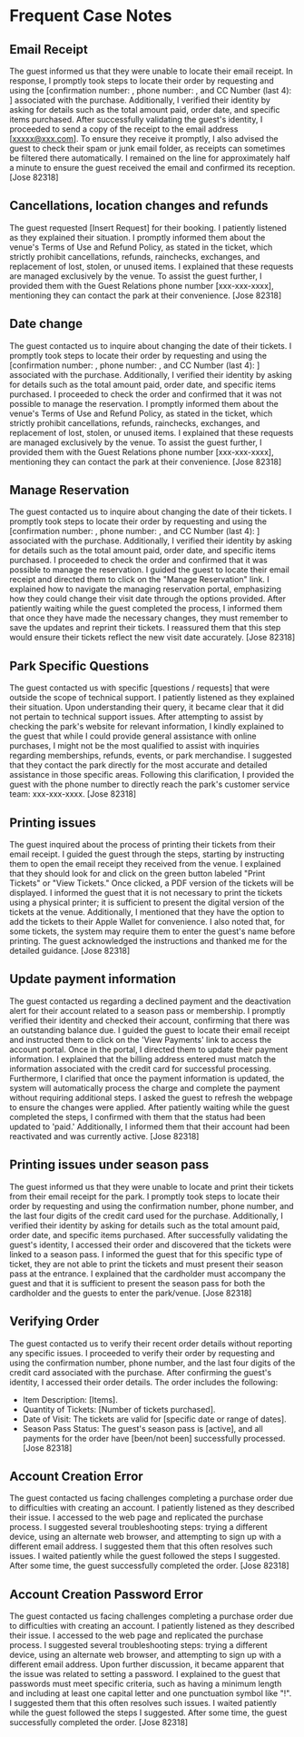 # Frequent Case Notes
## Email Receipt
The guest informed us that they were unable to locate their email receipt. In response, I promptly took steps to locate their order by requesting and using the [confirmation number: , phone number: , and CC Number (last 4): ] associated with the purchase. Additionally, I verified their identity by asking for details such as the total amount paid, order date, and specific items purchased. After successfully validating the guest's identity, I proceeded to send a copy of the receipt to the email address [xxxxx@xxx.com]. To ensure they receive it promptly, I also advised the guest to check their spam or junk email folder, as receipts can sometimes be filtered there automatically. I remained on the line for approximately half a minute to ensure the guest received the email and confirmed its reception.[Jose 82318]
## Cancellations, location changes and refunds
The guest requested [Insert Request] for their booking. I patiently listened as they explained their situation. I promptly informed them about the venue's Terms of Use and Refund Policy, as stated in the ticket, which strictly prohibit cancellations, refunds, rainchecks, exchanges, and replacement of lost, stolen, or unused items. I explained that these requests are managed exclusively by the venue. To assist the guest further, I provided them with the Guest Relations phone number [xxx-xxx-xxxx], mentioning they can contact the park at their convenience. [Jose 82318]
## Date change
The guest contacted us to inquire about changing the date of their tickets. I promptly took steps to locate their order by requesting and using the [confirmation number: , phone number: , and CC Number (last 4): ] associated with the purchase. Additionally, I verified their identity by asking for details such as the total amount paid, order date, and specific items purchased. I proceeded to check the order and confirmed that it was not possible to manage the reservation. I promptly informed them about the venue's Terms of Use and Refund Policy, as stated in the ticket, which strictly prohibit cancellations, refunds, rainchecks, exchanges, and replacement of lost, stolen, or unused items. I explained that these requests are managed exclusively by the venue. To assist the guest further, I provided them with the Guest Relations phone number [xxx-xxx-xxxx], mentioning they can contact the park at their convenience. [Jose 82318]
## Manage Reservation
The guest contacted us to inquire about changing the date of their tickets. I promptly took steps to locate their order by requesting and using the [confirmation number: , phone number: , and CC Number (last 4): ] associated with the purchase. Additionally, I verified their identity by asking for details such as the total amount paid, order date, and specific items purchased. I proceeded to check the order and confirmed that it was possible to manage the reservation. I guided the guest to locate their email receipt and directed them to click on the "Manage Reservation" link. I explained how to navigate the managing reservation portal, emphasizing how they could change their visit date through the options provided. After patiently waiting while the guest completed the process, I informed them that once they have made the necessary changes, they must remember to save the updates and reprint their tickets. I reassured them that this step would ensure their tickets reflect the new visit date accurately. [Jose 82318]
## Park Specific Questions
The guest contacted us with specific [questions / requests] that were outside the scope of technical support. I patiently listened as they explained their situation. Upon understanding their query, it became clear that it did not pertain to technical support issues. After attempting to assist by checking the park's website for relevant information, I kindly explained to the guest that while I could provide general assistance with online purchases, I might not be the most qualified to assist with inquiries regarding memberships, refunds, events, or park merchandise. I suggested that they contact the park directly for the most accurate and detailed assistance in those specific areas. Following this clarification, I provided the guest with the phone number to directly reach the park's customer service team: xxx-xxx-xxxx. [Jose 82318]
## Printing issues
The guest inquired about the process of printing their tickets from their email receipt. I guided the guest through the steps, starting by instructing them to open the email receipt they received from the venue. I explained that they should look for and click on the green button labeled "Print Tickets" or "View Tickets." Once clicked, a PDF version of the tickets will be displayed. I informed the guest that it is not necessary to print the tickets using a physical printer; it is sufficient to present the digital version of the tickets at the venue. Additionally, I mentioned that they have the option to add the tickets to their Apple Wallet for convenience. I also noted that, for some tickets, the system may require them to enter the guest's name before printing. The guest acknowledged the instructions and thanked me for the detailed guidance. [Jose 82318]
## Update payment information
The guest contacted us regarding a declined payment and the deactivation alert for their account related to a season pass or membership. I promptly verified their identity and checked their account, confirming that there was an outstanding balance due. I guided the guest to locate their email receipt and instructed them to click on the 'View Payments' link to access the account portal. Once in the portal, I directed them to update their payment information. I explained that the billing address entered must match the information associated with the credit card for successful processing. Furthermore, I clarified that once the payment information is updated, the system will automatically process the charge and complete the payment without requiring additional steps. I asked the guest to refresh the webpage to ensure the changes were applied. After patiently waiting while the guest completed the steps, I confirmed with them that the status had been updated to 'paid.' Additionally, I informed them that their account had been reactivated and was currently active. [Jose 82318]
## Printing issues under season pass
The guest informed us that they were unable to locate and print their tickets from their email receipt for the park. I promptly took steps to locate their order by requesting and using the confirmation number, phone number, and the last four digits of the credit card used for the purchase. Additionally, I verified their identity by asking for details such as the total amount paid, order date, and specific items purchased. After successfully validating the guest's identity, I accessed their order and discovered that the tickets were linked to a season pass. I informed the guest that for this specific type of ticket, they are not able to print the tickets and must present their season pass at the entrance. I explained that the cardholder must accompany the guest and that it is sufficient to present the season pass for both the cardholder and the guests to enter the park/venue. [Jose 82318]
## Verifying Order
The guest contacted us to verify their recent order details without reporting any specific issues. I proceeded to verify their order by requesting and using the confirmation number, phone number, and the last four digits of the credit card associated with the purchase. After confirming the guest's identity, I accessed their order details. The order includes the following:
* Item Description: [Items].
* Quantity of Tickets: [Number of tickets purchased].
* Date of Visit: The tickets are valid for [specific date or range of dates].
* Season Pass Status: The guest's season pass is [active], and all payments for the order have [been/not been] successfully processed.
[Jose 82318]
## Account Creation Error
The guest contacted us facing challenges completing a purchase order due to difficulties with creating an account. I patiently listened as they described their issue. I accessed to the web page and replicated the purchase process. I suggested several troubleshooting steps: trying a different device, using an alternate web browser, and attempting to sign up with a different email address. I suggested them that this often resolves such issues. I waited patiently while the guest followed the steps I suggested. After some time, the guest successfully completed the order. [Jose 82318]
## Account Creation Password Error
The guest contacted us facing challenges completing a purchase order due to difficulties with creating an account. I patiently listened as they described their issue. I accessed to the web page and replicated the purchase process. I suggested several troubleshooting steps: trying a different device, using an alternate web browser, and attempting to sign up with a different email address. Upon further discussion, it became apparent that the issue was related to setting a password. I explained to the guest that passwords must meet specific criteria, such as having a minimum length and including at least one capital letter and one punctuation symbol like "!". I suggested them that this often resolves such issues. I waited patiently while the guest followed the steps I suggested. After some time, the guest successfully completed the order. [Jose 82318]
